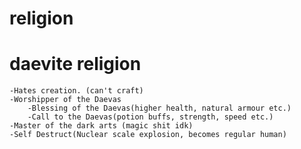 # religion
# daevite religion
    -Hates creation. (can't craft)
    -Worshipper of the Daevas
        -Blessing of the Daevas(higher health, natural armour etc.)
        -Call to the Daevas(potion buffs, strength, speed etc.)
    -Master of the dark arts (magic shit idk)
    -Self Destruct(Nuclear scale explosion, becomes regular human)